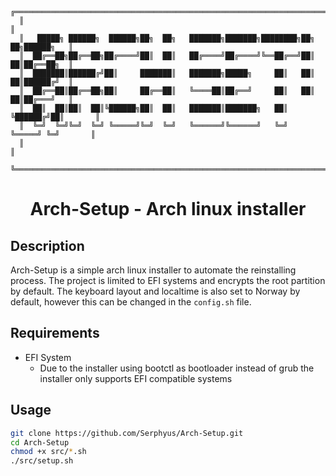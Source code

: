 
```
  ╔═════════════════════════════════════════════════════════════════════════════════╗
  ║                                                                                 ║
  ║   █████╗ ██████╗  ██████╗██╗  ██╗   ███████╗███████╗████████╗██╗   ██╗██████╗   ║
  ║  ██╔══██╗██╔══██╗██╔════╝██║  ██║   ██╔════╝██╔════╝╚══██╔══╝██║   ██║██╔══██╗  ║
  ║  ███████║██████╔╝██║     ███████║   ███████╗█████╗     ██║   ██║   ██║██████╔╝  ║
  ║  ██╔══██║██╔══██╗██║     ██╔══██║   ╚════██║██╔══╝     ██║   ██║   ██║██╔═══╝   ║
  ║  ██║  ██║██║  ██║╚██████╗██║  ██║   ███████║███████╗   ██║   ╚██████╔╝██║       ║
  ║  ╚═╝  ╚═╝╚═╝  ╚═╝ ╚═════╝╚═╝  ╚═╝   ╚══════╝╚══════╝   ╚═╝    ╚═════╝ ╚═╝       ║
  ║                                                                                 ║
  ╚═════════════════════════════════════════════════════════════════════════════════╝
```

<h1 style="text-align: center">Arch-Setup - Arch linux installer </h1>

## Description
Arch-Setup is a simple arch linux installer to automate the reinstalling
process. The project is limited to EFI systems and encrypts the root
partition by default. The keyboard layout and localtime is also set to
Norway by default, however this can be changed in the `config.sh` file.

## Requirements
- EFI System
	- Due to the installer using bootctl as bootloader instead of grub the installer only supports EFI compatible systems

## Usage
```bash
git clone https://github.com/Serphyus/Arch-Setup.git
cd Arch-Setup
chmod +x src/*.sh
./src/setup.sh
```